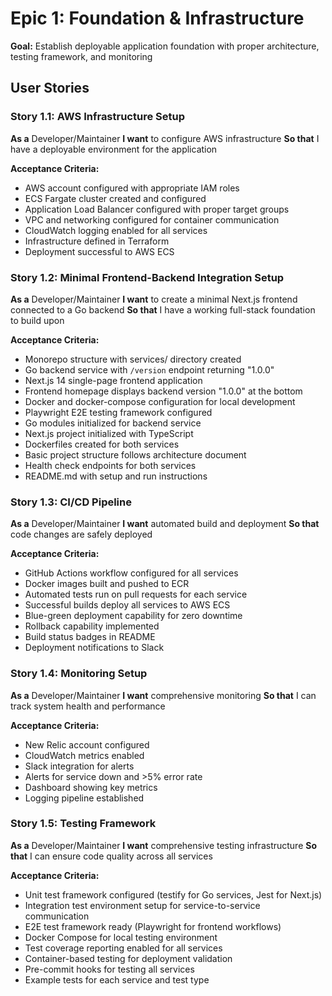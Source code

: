 # Epic 1: Foundation & Infrastructure

**Goal:** Establish deployable application foundation with proper architecture, testing framework, and monitoring

## User Stories

### Story 1.1: AWS Infrastructure Setup
**As a** Developer/Maintainer
**I want** to configure AWS infrastructure
**So that** I have a deployable environment for the application

**Acceptance Criteria:**
- AWS account configured with appropriate IAM roles
- ECS Fargate cluster created and configured
- Application Load Balancer configured with proper target groups
- VPC and networking configured for container communication
- CloudWatch logging enabled for all services
- Infrastructure defined in Terraform
- Deployment successful to AWS ECS

### Story 1.2: Minimal Frontend-Backend Integration Setup
**As a** Developer/Maintainer
**I want** to create a minimal Next.js frontend connected to a Go backend
**So that** I have a working full-stack foundation to build upon

**Acceptance Criteria:**
- Monorepo structure with services/ directory created
- Go backend service with `/version` endpoint returning "1.0.0"
- Next.js 14 single-page frontend application
- Frontend homepage displays backend version "1.0.0" at the bottom
- Docker and docker-compose configuration for local development
- Playwright E2E testing framework configured
- Go modules initialized for backend service
- Next.js project initialized with TypeScript
- Dockerfiles created for both services
- Basic project structure follows architecture document
- Health check endpoints for both services
- README.md with setup and run instructions

### Story 1.3: CI/CD Pipeline
**As a** Developer/Maintainer
**I want** automated build and deployment
**So that** code changes are safely deployed

**Acceptance Criteria:**
- GitHub Actions workflow configured for all services
- Docker images built and pushed to ECR
- Automated tests run on pull requests for each service
- Successful builds deploy all services to AWS ECS
- Blue-green deployment capability for zero downtime
- Rollback capability implemented
- Build status badges in README
- Deployment notifications to Slack

### Story 1.4: Monitoring Setup
**As a** Developer/Maintainer
**I want** comprehensive monitoring
**So that** I can track system health and performance

**Acceptance Criteria:**
- New Relic account configured
- CloudWatch metrics enabled
- Slack integration for alerts
- Alerts for service down and >5% error rate
- Dashboard showing key metrics
- Logging pipeline established

### Story 1.5: Testing Framework
**As a** Developer/Maintainer
**I want** comprehensive testing infrastructure
**So that** I can ensure code quality across all services

**Acceptance Criteria:**
- Unit test framework configured (testify for Go services, Jest for Next.js)
- Integration test environment setup for service-to-service communication
- E2E test framework ready (Playwright for frontend workflows)
- Docker Compose for local testing environment
- Test coverage reporting enabled for all services
- Container-based testing for deployment validation
- Pre-commit hooks for testing all services
- Example tests for each service and test type
